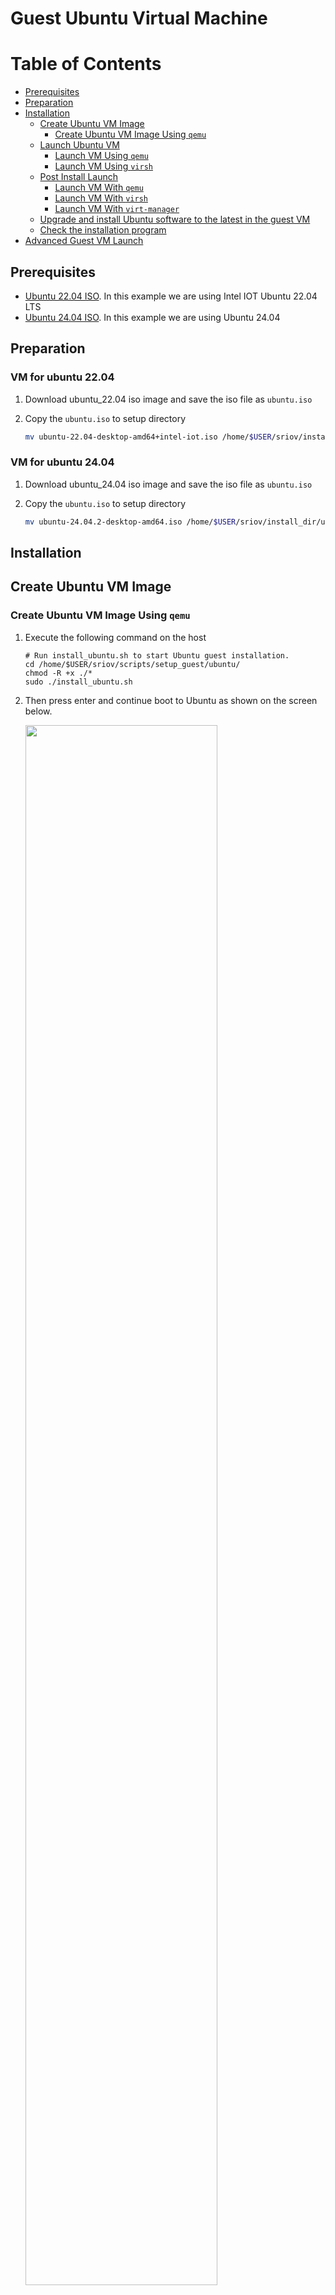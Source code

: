# Guest Ubuntu Virtual Machine

# Table of Contents
- [Prerequisites](#prerequisites)
- [Preparation](#preparation)
- [Installation](#installation)
  - [Create Ubuntu VM Image](#create-ubuntu-vm-image)
    - [Create Ubuntu VM Image Using `qemu`](#create-ubuntu-vm-image-using-qemu)
  - [Launch Ubuntu VM](#launch-ubuntu-vm)
    - [Launch VM Using `qemu`](#launch-vm-using-qemu)
    - [Launch VM Using `virsh`](#launch-vm-using-virsh)
  - [Post Install Launch](#post-install-launch)
    - [Launch VM With `qemu`](#launch-vm-with-qemu)
    - [Launch VM With `virsh`](#launch-vm-with-virsh)
    - [Launch VM With `virt-manager`](#launch-vm-with-virt-manager)
  - [Upgrade and install Ubuntu software to the latest in the guest VM](#upgrade-and-install-ubuntu-software-to-the-latest-in-the-guest-vm)
  - [Check the installation program](#check-the-installation-program)
- [Advanced Guest VM Launch](#advanced-guest-vm-launch)

## Prerequisites

* [Ubuntu 22.04 ISO](https://cdimage.ubuntu.com/releases/jammy/release/inteliot/ubuntu-22.04-desktop-amd64+intel-iot.iso). In this example we are using Intel IOT Ubuntu 22.04 LTS
* [Ubuntu 24.04 ISO](https://releases.ubuntu.com/noble/ubuntu-24.04.2-desktop-amd64.iso). In this example we are using Ubuntu 24.04

## Preparation
### VM for ubuntu 22.04
1. Download ubuntu_22.04 iso image and save the iso file as `ubuntu.iso`

2. Copy the `ubuntu.iso` to setup directory

    ```sh
    mv ubuntu-22.04-desktop-amd64+intel-iot.iso /home/$USER/sriov/install_dir/ubuntu.iso
    ```
### VM for ubuntu 24.04
1. Download ubuntu_24.04 iso image and save the iso file as `ubuntu.iso`

2. Copy the `ubuntu.iso` to setup directory

    ```sh
    mv ubuntu-24.04.2-desktop-amd64.iso /home/$USER/sriov/install_dir/ubuntu.iso
    ```

## Installation

## Create Ubuntu VM Image

### Create Ubuntu VM Image Using `qemu`

1. Execute the following command on the host

    ```shell
    # Run install_ubuntu.sh to start Ubuntu guest installation.
    cd /home/$USER/sriov/scripts/setup_guest/ubuntu/
    chmod -R +x ./*
    sudo ./install_ubuntu.sh
    ```
    
2. Then press enter and continue boot to Ubuntu as shown on the screen below.

    <img src=./media/ubuntusetup1.png width="80%">

3. Run Ubuntu OS installation to install into the guest image and shutdown after completion, continue to execute [Upgrade and install Ubuntu software to the latest in the guest VM](#upgrade-and-install-ubuntu-software-to-the-latest-in-the-guest-vm)


## Launch Ubuntu VM

There are two options provided. Choose the corresponding launch method according to your installation method.

* [Option 1] Launch From `qemu`
* [Option 2] Launch From `virsh`

### Launch VM Using `qemu` 

1. Run `start_ubuntu.sh` to launch ubuntu virtual machine

    ```sh
    cd /home/$USER/sriov/scripts/setup_guest/ubuntu/
    sudo ./start_ubuntu.sh
    ```

### Launch VM Using `virsh`


1. Setup libvirt on host

    *Note: Skip this step if it has been run before*

    ```sh
    cd /home/$USER/sriov/virsh_enable/host_setup/debian
    
    # load br_netfilter module
    sudo modprobe br_netfilter

    ./setup_libvirt.sh
    ```

2. Reboot the system
    ```sh
    sudo reboot
    ```

3. Launch the ubuntu vm

    ```sh
    cd /home/$USER/sriov/virsh_enable/

    # init ubuntu guest vm
    ./guest_setup/idv.sh init ubuntu

    # launch vm
    sudo ./guest_setup/launch_multios.sh -f -d ubuntu -g sriov ubuntu
    ```


### Post Install Launch

There are three options provided. Choose the corresponding launch method according to your installation method.

*Note: Option 3 should be executed after option 2*

* [Option 1] Launch VM With `qemu`
* [Option 2] Launch VM With `virsh`
* [Option 3] Launch VM With `virt-manager`

### Launch VM With `qemu`

1. Run `start_ubuntu.sh` to launch ubuntu virtual machine

    ```sh
    cd /home/$USER/sriov
    sudo ./scripts/setup_guest/ubuntu/start_ubuntu.sh
    ```

### Launch VM With `virsh`

1. Launch the ubuntu vm

    ```sh
    cd /home/$USER/sriov/virsh_enable/

    # init ubuntu guest vm
    ./guest_setup/idv.sh init ubuntu

    # launch vm
    sudo ./guest_setup/launch_multios.sh -f -d ubuntu -g sriov ubuntu
    ```
### Launch VM With `virt-manager`

1. Run `virt-manager` to launch ubuntu virtual machine
    ```shell
    virt-manager
    ```

2. Passthrough usb device. Click *Open* button -> click *Add Hardware* and select the usb device you need -> click *Finish*

    <img src=./media/ubuntu_virt.png width="80%">
    <img src=./media/ubuntu_virt_2.png width="80%">
    <img src=./media/passthrough-usb.png width="80%">

3. Launch the ubuntu vm. Click *Virtual Machine* -> click *Run*

### Upgrade and install Ubuntu software to the latest in the guest VM

1. on the host, start the ubuntu VM

    ```shell
    cd /home/$USER/sriov/scripts/setup_guest/ubuntu/
    sudo ./start_ubuntu.sh
    ```
    
2. Open a `Terminal` in the guest VM.

3. Run the command shown below to upgrade Ubuntu software to the latest in the guest VM.

    ```shell
    # Upgrade Ubuntu software
    sudo apt -y update
    sudo apt -y upgrade
    sudo apt -y install openssh-server
    ```

4. Copy the following files and directories from the /home/idvuser/ directory of the host to the /home/idvuser/ directory of the guest.

    ```shell
    # on the host
    cd /home/$USER/
    # `idvuser` is the user name of the virtual machine Ubuntu system, Please replace it yourself
    rsync -avz -e "ssh -p 2222" ./sriovs/cripts/setup_guest/ idvuser@localhost:/home/idvuser/
    ```

5. Run `./setup_bsp.sh` in Ubuntu guest VM. Please be patient, it will take a few hours

    ```shell
    # in the guest
    cd /home/$USER/ubuntu/
    sudo ./setup_bsp.sh -kp 6.6-intel
    ```

6. Shut down the VM and start it using script `./start_ubuntu.sh`

    ```shell
    # on host
    cd /home/$USER/sriov/scripts/setup_guest/ubuntu/
    sudo ./start_ubuntu.sh
    ```

7. After rebooting, check if the kernel is the installed version.

    ```shell
    uname -r
    ```

    Output

    ```shell
    6.6-intel
    ```

8. Setup OpenVINO for use with Intel GPU in guest VM. After the installation completed.

    ```shell
    # on the guest
    cd /home/$USER/ubuntu/
    ./setup_openvino.sh --neo
    ```
9. Shutdown the VM again and restart it.
    ```shell
    # on host
    cd /home/$USER/sriov/scripts/setup_guest/ubuntu/
    sudo ./start_ubuntu.sh
    ```

10. Next, Waite for successful restart of VM, The Ubuntu image Ubuntu.qcow2 is now ready to use.

## Check the installation program

### Start and Check VM

1. Start vm

    ```shell
    cd /home/$USER/sriov/scripts/setup_guest/ubuntu/
    sudo ./start_ubuntu.sh
    ```

2. Check the software version

    ```shell
    cd /home/$USER/sriov/scripts/setup_guest/ubuntu/
    sudo ./sriov_check_version.sh
    ```

    Example output
    ```shell
    gmmlib-sriov                        2405-1
    libdrm-amdgpu1:amd64                2.4.113-2~ubuntu0.22.04.1
    libdrm-common                       2.4.113-2~ubuntu0.22.04.1
    libdrm-dev:amd64                    2.4.113-2~ubuntu0.22.04.1
    libdrm-intel1:amd64                 2.4.113-2~ubuntu0.22.04.1
    libdrm-nouveau2:amd64               2.4.113-2~ubuntu0.22.04.1
    libdrm-radeon1:amd64                2.4.113-2~ubuntu0.22.04.1
    libdrm-sriov                        2405-1
    libdrm2:amd64                       2.4.113-2~ubuntu0.22.04.1
    libva-drm2:amd64                    2.14.0-1
    libva-sriov                         2405-1
    libva-utils-sriov                   2405-1
    libva-wayland2:amd64                2.14.0-1
    libva-x11-2:amd64                   2.14.0-1
    libva2:amd64                        2.14.0-1
    libvariable-magic-perl              0.62-1build5
    libva-utils-sriov                   2405-1
    media-driver-sriov                  2405-1
    libegl-mesa0:amd64                  23.2.1-1ubuntu3.1~22.04.2
    libegl1-mesa:amd64                  23.0.4-0ubuntu1~22.04.1
    libegl1-mesa-dev:amd64              23.2.1-1ubuntu3.1~22.04.2
    libgl1-mesa-dri:amd64               23.2.1-1ubuntu3.1~22.04.2
    libglapi-mesa:amd64                 23.2.1-1ubuntu3.1~22.04.2
    libglu1-mesa:amd64                  9.0.2-1
    libglu1-mesa-dev:amd64              9.0.2-1
    libglx-mesa0:amd64                  23.2.1-1ubuntu3.1~22.04.2
    mesa-common-dev:amd64               23.2.1-1ubuntu3.1~22.04.2
    mesa-sriov                          2405-1
    mesa-utils                          8.4.0-1ubuntu1
    mesa-utils-bin:amd64                8.4.0-1ubuntu1
    mesa-va-drivers:amd64               23.2.1-1ubuntu3.1~22.04.2
    mesa-vdpau-drivers:amd64            23.2.1-1ubuntu3.1~22.04.2
    mesa-vulkan-drivers:amd64           22.2.5-0ubuntu0.1~22.04.1
    onevpl-gpu-sriov                    2405-1
    onevpl-gpu-sriov                    2405-1
    onevpl-sriov                        2405-1
    libspice-client-glib-2.0-8:amd64    0.39-3ubuntu1
    libspice-client-gtk-3.0-5:amd64     0.39-3ubuntu1
    spice-client-glib-usb-acl-helper    0.39-3ubuntu1
    libspice-protocol-dev               0.14.3-1
    libspice-server-dev:amd64           0.15.0-2ubuntu4
    libspice-server1:amd64              0.15.0-2ubuntu4
    intel-igc-core                      1.0.13700.14
    intel-igc-opencl                    1.0.13700.14
    intel-level-zero-gpu                1.3.26032.30
    intel-opencl-icd                    23.13.26032.30
    libigdgmm12:amd64                   22.3.0
    ```

3. Check Ubuntu grub configuration

    ```shell
    sudo cat /etc/default/grub
    ```

    Example output
    
    ```shell
    GRUB_DEFAULT="Advanced options for Debian GNU/Linux>Debian GNU/Linux, with Linux 6.6-intel"
    .....
    GRUB_CMDLINE_LINUX="  i915.force_probe=* i915.enable_guc=0x3 i915.max_vfs=0 udmabuf.list_limit=8192 "
    ```

4. Check the loading driver

    ```shell
    glxinfo -B
    ```

    Example output
    ```
    name of display: :0
    display: :0  screen: 0
    direct rendering: Yes
    Extended renderer info (GLX_MESA_query_renderer):
        Vendor: Intel (0x8086)
        Device: Mesa Intel(R) Arc(tm) Graphics (MTL) (0x7d55)
        Version: 24.0.5
        Accelerated: yes
        Video memory: 1974MB
        Unified memory: yes
        Preferred profile: core (0x1)
        Max core profile version: 4.6
        Max compat profile version: 4.6
        Max GLES1 profile version: 1.1
        Max GLES[23] profile version: 3.2
    OpenGL vendor string: Intel
    OpenGL renderer string: Mesa Intel(R) Arc(tm) Graphics (MTL)
    OpenGL core profile version string: 4.6 (Core Profile) Mesa 24.0.5-1ppa1~jammy2 (git-7737614720)
    OpenGL core profile shading language version string: 4.60
    OpenGL core profile context flags: (none)
    OpenGL core profile profile mask: core profile

    OpenGL version string: 4.6 (Compatibility Profile) Mesa 24.0.5-1ppa1~jammy2 (git-7737614720)
    OpenGL shading language version string: 4.60
    OpenGL context flags: (none)
    OpenGL profile mask: compatibility profile

    OpenGL ES profile version string: OpenGL ES 3.2 Mesa 24.0.5-1ppa1~jammy2 (git-7737614720)
    OpenGL ES profile shading language version string: OpenGL ES GLSL ES 3.20
    ```


## Advanced Guest VM Launch

+ Customize launch single VM

    The `start_ubuntu.sh` script help on the host

    ```shell
    cd /home/$USER/sriov/scripts/setup_guest/ubuntu/
    sudo ./start_ubuntu.sh -h
    ```

    Output

    ```shell
    start_ubuntu.sh [-h] [-m] [-c] [-n] [-d] [-f] [-p] [-e] [--passthrough-pci-usb] [--passthrough-pci-udc] [--passthrough-pci-audio] [--passthrough-pci-eth] [--passthrough-pci-wifi] [--disable-kernel-irqchip] [--display] [--enable-pwr-ctrl] [--spice] [--audio]
    Options:
        -h  show this help message
        -m  specify guest memory size, eg. "-m 4G or -m 4096M"
        -c  specify guest cpu number, eg. "-c 4"
        -n  specify guest vm name, eg. "-n <guest_name>"
        -d  specify guest virtual disk image, eg. "-d /path/to/<guest_image>"
        -f  specify guest firmware OVMF variable image, eg. "-d /path/to/<ovmf_vars.fd>"
        -p  specify host forward ports, current support ssh, eg. "-p ssh=2222"
        -e  specify extra qemu cmd, eg. "-e "-monitor stdio""
        --passthrough-pci-usb passthrough USB PCI bus to guest.
        --passthrough-pci-udc passthrough USB Device Controller ie. UDC PCI bus to guest.
        --passthrough-pci-audio passthrough Audio PCI bus to guest.
        --passthrough-pci-eth passthrough Ethernet PCI bus to guest.
        --passthrough-pci-wifi passthrough WiFi PCI bus to guest.
        --disable-kernel-irqchip set kernel_irqchip=off.
        --display specify guest display connectors configuration with HPD (Hot Plug Display) feature,
                  eg. "--display full-screen,connectors.0=HDMI-1,connectors.1=DP-1"
                sub-param: max-outputs=[number of displays], set the max number of displays for guest vm, eg. "max-outputs=2"
                sub-param: full-screen, switch the guest vm display to full-screen mode.
                sub-param: show-fps, show fps info on the guest vm primary display.
                sub-param: connectors.[index]=[connector name], assign a connected display connector to guest vm.
                sub-param: extend-abs-mode, enable extend absolute mode across all monitors.
                sub-param: disable-host-input, disallow host's HID devices to control the guest.
        --enable-pwr-ctrl option allow guest power control from host via qga socket.
        --spice enable SPICE feature with sub-parameters,
                  eg. "--spice display=egl-headless,port=3002,disable-ticketing=on,spice-audio=on,usb-redir=1"
                sub-param: display=[display mode], set display mode, eg. "display=egl-headless"
                sub-param: port=[spice port], assign spice port, eg. "port=3002"
                sub-param: disable-ticketing=[on|off], set disable-ticketing, eg. "disable-ticketing=on"
                sub-param: spice-audio=[on|off], set spice audio eg. "spice-audio=on"
                sub-param: usb-redir=[number of USB redir channel], set USB redirection channel number, eg. "usb-redir=2"
        --audio enable hda audio for guest vm with sub-parameters,
                  eg. "--audio device=intel-hda,name=hda-audio,sink=alsa_output.pci-0000_00_1f.3.analog-stereo,timer-period=5000"
                sub-param: device=[device], set audio device, eg. "device=intel-hda"
                sub-param: name=[name], set audio device name, eg. "name=hda-audio"
                sub-param: server=[audio server], set audio server, eg. "unix:/run/user/1000/pulse/native"
                sub-param: sink=[audio sink], set audio stream routing. Use "pacmd list-sinks" to find available audio sinks
                sub-param: timer-period=[period], set timer period in microseconds (us), eg. "timer-period=5000"
    ```

+ Launch Multiple Ubuntu Guest VMs

    Run the `start_all_ubuntu.sh`, Please be patient, it will take some time
    
    ```shell
    # on the host
    cd /home/$USER/scripts/setup_guest/ubuntu/
    sudo ./start_all_ubuntu.sh
    ```
   
    After running start_all_ubuntu.sh, it will help you do the following:
   
    1. create multiple copies of `OVMF` files.
   
    2. create and setup the Ubuntu guest images. And the images will be named as `ubuntu.qcow2`, `ubuntu2.qcow2`, `ubuntu3.qcow2` and `ubuntu4.qcow2`.
   
    3. start 4 VMs
   
    Script content:
   
    ```shell
    #!/bin/bash
    # Sample script to launch multiple Ubuntu guests
    # Remember to customise the launch commands according to HW 
    setup and use case:
    # - number of guests
    # - memory allocated
    # - core allocated
    if [ ! -e ./OVMF_VARS_ubuntu2.fd ] & [ ! -e ubuntu2.qcow2 ];then
        cp -rf ./OVMF_VARS_ubuntu.fd  ./OVMF_VARS_ubuntu2.fd
        cp -rf ./ubuntu.qcow2         ./ubuntu2.qcow2
    fi 
   
    if [ ! -e ./OVMF_VARS_ubuntu2.fd ] & [ ! -e ubuntu3.qcow2 ];then
        cp -rf ./OVMF_VARS_ubuntu.fd  ./OVMF_VARS_ubuntu3.fd
        cp -rf ./ubuntu.qcow2         ./ubuntu3.qcow2
    fi 
   
    if [ ! -e ./OVMF_VARS_ubuntu2.fd ] & [ ! -e ubuntu4.qcow2 ];then
        cp -rf ./OVMF_VARS_ubuntu.fd  ./OVMF_VARS_ubuntu4.fd
        cp -rf ./ubuntu.qcow2         ./ubuntu4.qcow2
    fi 
   
    # Propagate signal to children
    trap 'trap " " SIGTERM; kill 0; wait' SIGINT SIGTERM
    # Start Ubuntu multi guests
    echo "Starting Ubuntu Guest1..."
    sudo ./start_ubuntu.sh -m 2G -c 2 -n ubuntu-vm1 &
    echo "Starting Ubuntu Guest2..."
    sudo ./start_ubuntu.sh -m 2G -c 2 -n ubuntu-vm2 -f OVMF_VARS_ubuntu2.fd -d ubuntu2.qcow2 -p ssh=2223 &
    echo "Starting Ubuntu Guest3..."
    sudo ./start_ubuntu.sh -m 2G -c 2 -n ubuntu-vm3 -f OVMF_VARS_ubuntu3.fd -d ubuntu3.qcow2 -p ssh=2224 &
    echo "Starting Ubuntu Guest4..."
    sudo ./start_ubuntu.sh -m 2G -c 2 -n ubuntu-vm4 -f OVMF_VARS_ubuntu4.fd -d ubuntu4.qcow2 -p ssh=2225 &
    wait
    ```
